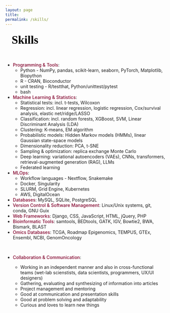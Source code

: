 ```yaml
---
layout: page
title: 
permalink: /skills/
---
```


<style>

h1, .page-title {
  font-family: 'Cormorant Garamond', serif;
    font-size: 36px;
    font-weight: bold;
    color: black;
    text-align: center;
    margin-bottom: 10px;
}
h2 {
  font-family: 'Cormorant Garamond', serif;
    font-size: 36px;
    color: black;
    line-height: 1.6;
    text-align: justify;           /* Justify the text itself */
    max-width: 600px;              /* Restrict paragraph width */
    margin: 0 auto 40px auto;      /* Center the block itself */
    padding: 0 20px;               /* Optional: adds side padding for extra visual balance */
}

.degrees {
  font-family: 'Cormorant Garamond', serif;
    font-size: 16px;
    text-transform: uppercase;
    letter-spacing: 1px;
    text-align: center;
    color: black;
    margin-bottom: 30px;
}

.intro-bio {
  font-family: 'Inter', sans-serif;
    font-size: 16px;
    color: black;
    line-height: 1.6;
    text-align: justify;           /* Justify the text itself */
    max-width: 600px;              /* Restrict paragraph width */
    margin: 0 auto 40px auto;      /* Center the block itself */
    padding: 0 20px;               /* Optional: adds side padding for extra visual balance */
}


.social-icons {
    text-align: center;
    margin: 15px 0 25px 0;
}

.social-icons a {
    display: inline-block;
    font-size: 28px; /* adjust icon size */
    color: #990033;    /* or gray if preferred */
    margin: 0 10px;  /* space between icons */
    text-decoration: none;
}

.social-icons a:hover {
    color: #555555;
}

.mytext {
  font-family: 'Inter', sans-serif;
    font-size: 16px;
    color: black;
    line-height: 1.6;
    text-align: justify;           /* Justify the text itself */
    max-width: 600px;              /* Restrict paragraph width */
    margin: 0 auto 40px auto;      /* Center the block itself */
    padding: 0 20px;               /* Optional: adds side padding for extra visual balance */

}

ol {
  font-family: 'Georgia', serif;
    font-size: 16px;
    
}
.main-content ol {
  font-family: 'Georgia', serif;
  font-size: 16px;
  margin-left: 20px;
}

ol li a {
    color: #80002a; /* your accent color */
    text-decoration: none;
}

ol li a:hover {
    text-decoration: underline;
}
/* Main ToC block */
.toc-wrapper {
    max-width: 600px;
    margin: 0 auto 40px auto;
    padding: 0 20px;
    text-align: left;
}

.toc-list {
    list-style: none;
    counter-reset: item;
    font-family: 'Georgia', serif;
    font-size: 16px;
    padding-left: 0;
}

/* List items and numbering */
.toc-list li {
    display: block;
    margin: 5px 0;
    counter-increment: item;
}

.toc-list li:before {
    content: counters(item, ".") " ";
    margin-right: 5px;
    font-weight: normal;
}

/* Nested list handling */
.toc-list ol {
    counter-reset: item;
    list-style: none;
    padding-left: 20px;
    margin: 5px 0;
}

/* Links inside the ToC */
.toc-list a {
    text-decoration: underline;
    color: #80002a;
}

.toc-list a:hover {
    color: black;
}

.software-block {
  display: flex;
  align-items: center;
  max-width: 600px;
    margin: 0 auto 40px auto;
    padding: 0 20px;
    text-align: left;
}

.software-logo {
  width: 110px;
  height: auto;
  margin-right: 20px;
}

.software-text {
  font-family: 'Cormorant Garamond', serif;
  font-size: 18px;
  color: black;
  line-height: 1.5;
}

.software-text a {
  color: #80002a;
  text-decoration: none;
}

.software-text a:hover {
  text-decoration: underline;
}

.emphasize {
  color: #80002a;  /* subtle burgundy or your brand color */
  font-weight: 500; /* medium weight for softer emphasis */
}
</style>


<h2  style="font-family: 'Cormorant Garamond', serif;">
  Skills
</h2>

<!--
<h2  style="font-family: 'Cormorant Garamond', serif;">
  Data science & omics
</h2>

<div class="mytext">

  <p>I've employed a wide range of statistical techniques to extract meaningful insights from complex datasets, including:</p>
  <ul>
  <li><span class="emphasize">Survival Analysis</span>: Kaplan-Meier estimator, Cox proportional hazards model</li>
  <li><span class="emphasize">Regression Analysis</span>: Linear regression, elastic net/ridge/LASSO</li>
  <li><span class="emphasize">Classification Methods</span>: Logistic regression, random forests, XGBoost, SVM</li>
  <li><span class="emphasize">Unsupervised Methods</span>: Hierarchical clustering, PCA, MOFA, NMF</li>
  <li><span class="emphasize">Deep learning</span>: variational autoencoders (VAEs), CNNs, transformers, retrieval-augmented generation (RAG)), federated learning </li>
</ul>
-->

<!--
  <h3>Omics data analysis</h3>
  
  <p>
    My work focuses on analyzing large-scale sequencing data with statistical methods and software tools to uncover patterns across various omics datasets, including:
  </p>
<ul>
  <li><span class="emphasize">Gene expression</span> data (RNA-seq, scRNA-seq)</li>
  <li><span class="emphasize">DNA methylation</span> profiles (Bisulfite-seq, RRBS, methylation arrays)</li>
  <li><span class="emphasize">Open chromatin</span> regions (ATAC-seq)</li>
  <li><span class="emphasize">Transcription factor binding sites</span> (ChIP-seq)</li>
  <li>Data from <span class="emphasize">specialized protocols</span> and methods, such as DRIP-seq and RDIP-seq, for detecting DNA-RNA hybrids</li>
  <li>Information on <span class="emphasize">therapies</span>, <span class="emphasize">drugs</span>, and <span class="emphasize">biomarkers</span> from internal and external clinical trial databases</li>
</ul>

</div>
-->




<!--Technical skills:-->


<ul>
  <li><span class="emphasize">Programming &amp; Tools</span>: 
  
  <ul>
  <li>Python - NumPy, pandas, scikit-learn, seaborn, PyTorch, Matplotlib, Biopython</li>
  <li>R - CRAN, Bioconductor</li>
  <li>unit testing - R/testthat, Python/unittest/pytest</li>
  <li>bash</li>

  </ul>
  
  </li>
  
  <li><span class="emphasize">Machine Learning &amp; Statistics</span>: 
   <ul>
    <li>Statistical tests: incl. t-tests, Wilcoxon</li>
    <li>Regression: incl. linear regression, logistic regression, Cox/survival analysis, elastic net/ridge/LASSO</li>
    <li>Classification: incl. random forests, XGBoost, SVM, Linear Discriminant Analysis (LDA)</li>
    <li>Clustering: K-means, EM algorithm</li>
    <li>Probabilistic models: Hidden Markov models (HMMs), linear Gaussian state-space models</li>
    <li>Dimensionality reduction: PCA, t-SNE</li>
    <li>Sampling &amp; optimization: replica exchange Monte Carlo</li>
    <li>Deep learning: variational autoencoders (VAEs), CNNs, transformers, retrieval-augmented generation (RAG), LLMs</li>
    <li>Federated learning</li>
  </ul>
  
  </li>
  
  <li><span class="emphasize">MLOps</span>: 
  <ul>
  <li>Workflow languages - Nextflow, Snakemake</li>
  <li>Docker, Singularity</li>
  <li>SLURM, Grid Engine, Kubernetes</li>
  <li>AWS, DigitalOcean</li>  </ul>
  </li>

  <li><span class="emphasize">Databases</span>: MySQL, SQLite, PostgreSQL</li>
  
  <li><span class="emphasize">Version Control &amp; Software Management</span>: Linux/Unix systems, git, conda, GNU Guix</li>
  
  <li><span class="emphasize">Web Frameworks</span>: Django, CSS, JavaScript, HTML, jQuery, PHP</li>
  

  <li><span class="emphasize">Bioinformatic Tools</span>: samtools, BEDtools, GATK, IGV, Bowtie2, BWA, Bismark, BLAST </li> 
  <li><span class="emphasize">Omics Databases</span>: TCGA, Roadmap Epigenomics, TEMPUS, GTEx, Ensembl, NCBI, GenomOncology</li> 
</ul>


<br>



<ul>

<li><span class="emphasize">Collaboration & Communication</span>: </li>

<ul>
<li>Working in an independent manner and also in cross-functional teams (wet-lab scienstists, data scientists, programmers, UX/UI designers)</li>
<li>Gathering, evaluating and synthesizing of information into articles</li>
<li>Project management and mentoring</li>
<li>Good at communication and presentation skills</li>
<li>Good at problem solving and adaptability</li>
<li>Curious and loves to learn new things</li>
</ul>

</ul>